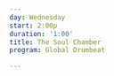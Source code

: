 ```yaml
---
day: Wednesday
start: 2:00p
duration: '1:00'
title: The Soul Chamber
program: Global Drumbeat

---
```


